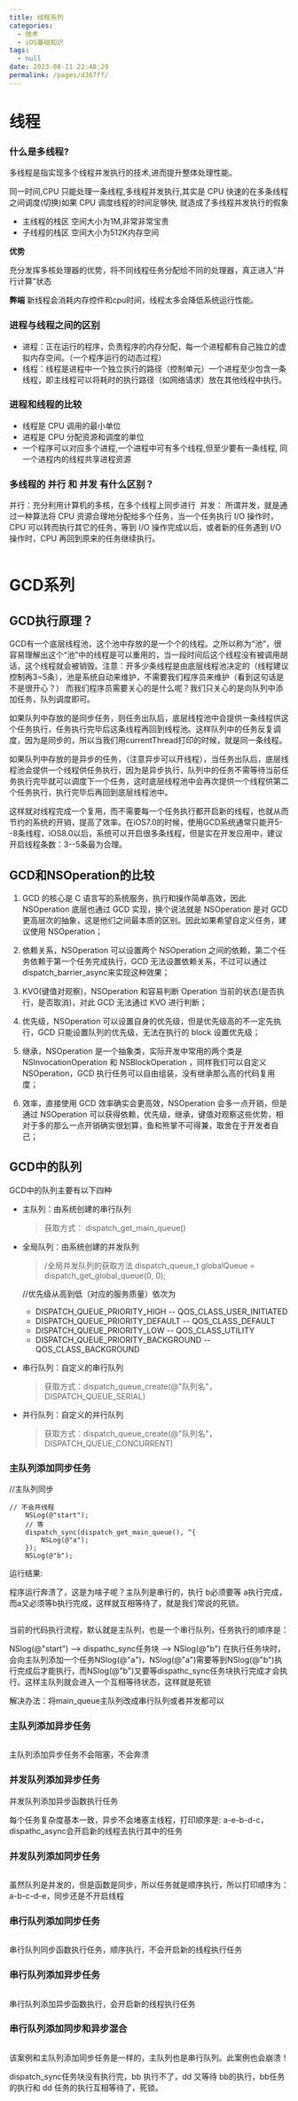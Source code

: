 ```yaml
---
title: 线程系列
categories: 
  - 技术
  - iOS基础知识
tags: 
  - null
date: 2023-08-11 22:48:29
permalink: /pages/d367ff/
---
```


# 线程

### 什么是多线程?

多线程是指实现多个线程并发执行的技术,进而提升整体处理性能。

同一时间,CPU 只能处理一条线程,多线程并发执行,其实是 CPU 快速的在多条线程之间调度(切换)如果 CPU 调度线程的时间足够快, 就造成了多线程并发执行的假象

- 主线程的栈区 空间大小为1M,非常非常宝贵
- 子线程的栈区 空间大小为512K内存空间

**优势**

充分发挥多核处理器的优势，将不同线程任务分配给不同的处理器，真正进入“并行计算”状态

**弊端**
新线程会消耗内存控件和cpu时间，线程太多会降低系统运行性能。

### 进程与线程之间的区别

- 进程：正在运行的程序，负责程序的内存分配，每一个进程都有自己独立的虚拟内存空间。（一个程序运行的动态过程）
- 线程：线程是进程中一个独立执行的路径（控制单元）一个进程至少包含一条线程，即主线程可以将耗时的执行路径（如网络请求）放在其他线程中执行。

### 进程和线程的比较

- 线程是 CPU 调用的最小单位
- 进程是 CPU 分配资源和调度的单位
- 一个程序可以对应多个进程,一个进程中可有多个线程,但至少要有一条线程,
  同一个进程内的线程共享进程资源

### 多线程的 并行 和 并发 有什么区别？

并行：充分利用计算机的多核，在多个线程上同步进行
<img :src="$withBase('/picture/4.png')" >
并发： 所谓并发，就是通过一种算法将 CPU 资源合理地分配给多个任务，当一个任务执行 I/O 操作时，CPU 可以转而执行其它的任务，等到 I/O 操作完成以后，或者新的任务遇到 I/O 操作时，CPU 再回到原来的任务继续执行。

<img :src="$withBase('/picture/3.png')" >

# GCD系列

## GCD执行原理？

GCD有一个底层线程池，这个池中存放的是一个个的线程。之所以称为“池”，很容易理解出这个“池”中的线程是可以重用的，当一段时间后这个线程没有被调用胡话，这个线程就会被销毁。注意：开多少条线程是由底层线程池决定的（线程建议控制再3~5条），池是系统自动来维护，不需要我们程序员来维护（看到这句话是不是很开心？） 而我们程序员需要关心的是什么呢？我们只关心的是向队列中添加任务，队列调度即可。

如果队列中存放的是同步任务，则任务出队后，底层线程池中会提供一条线程供这个任务执行，任务执行完毕后这条线程再回到线程池。这样队列中的任务反复调度，因为是同步的，所以当我们用currentThread打印的时候，就是同一条线程。

如果队列中存放的是异步的任务，（注意异步可以开线程），当任务出队后，底层线程池会提供一个线程供任务执行，因为是异步执行，队列中的任务不需等待当前任务执行完毕就可以调度下一个任务，这时底层线程池中会再次提供一个线程供第二个任务执行，执行完毕后再回到底层线程池中。

这样就对线程完成一个复用，而不需要每一个任务执行都开启新的线程，也就从而节约的系统的开销，提高了效率。在iOS7.0的时候，使用GCD系统通常只能开5--8条线程，iOS8.0以后，系统可以开启很多条线程，但是实在开发应用中，建议开启线程条数：3--5条最为合理。

## GCD和NSOperation的比较

1. GCD 的核心是 C 语言写的系统服务，执行和操作简单高效，因此 NSOperation 底层也通过 GCD 实现，换个说法就是 NSOperation 是对 GCD 更高层次的抽象，这是他们之间最本质的区别。因此如果希望自定义任务，建议使用 NSOperation；

2. 依赖关系，NSOperation 可以设置两个 NSOperation 之间的依赖，第二个任务依赖于第一个任务完成执行，GCD 无法设置依赖关系，不过可以通过dispatch_barrier_async来实现这种效果；

3. KVO(键值对观察)，NSOperation 和容易判断 Operation 当前的状态(是否执行，是否取消)，对此 GCD 无法通过 KVO 进行判断；

4. 优先级，NSOperation 可以设置自身的优先级，但是优先级高的不一定先执行，GCD 只能设置队列的优先级，无法在执行的 block 设置优先级；

5. 继承，NSOperation 是一个抽象类，实际开发中常用的两个类是 NSInvocationOperation 和 NSBlockOperation ，同样我们可以自定义 NSOperation，GCD 执行任务可以自由组装，没有继承那么高的代码复用度；

6. 效率，直接使用 GCD 效率确实会更高效，NSOperation 会多一点开销，但是通过 NSOperation 可以获得依赖，优先级，继承，键值对观察这些优势，相对于多的那么一点开销确实很划算，鱼和熊掌不可得兼，取舍在于开发者自己；

## GCD中的队列

GCD中的队列主要有以下四种

- 主队列：由系统创建的串行队列
  
  > 获取方式： dispatch_get_main_queue()

- 全局队列：由系统创建的并发队列
  
  > /全局并发队列的获取方法
  >   dispatch_queue_t globalQueue = dispatch_get_global_queue(0, 0);
  
    //优先级从高到低（对应的服务质量）依次为
  
  - DISPATCH_QUEUE_PRIORITY_HIGH       -- QOS_CLASS_USER_INITIATED
  - DISPATCH_QUEUE_PRIORITY_DEFAULT    -- QOS_CLASS_DEFAULT
  - DISPATCH_QUEUE_PRIORITY_LOW        -- QOS_CLASS_UTILITY
  - DISPATCH_QUEUE_PRIORITY_BACKGROUND -- QOS_CLASS_BACKGROUND

- 串行队列：自定义的串行队列
  
  > 获取方式：dispatch_queue_create(@"队列名"，DISPATCH_QUEUE_SERIAL)

- 并行队列：自定义的并行队列
  
  > 获取方式：dispatch_queue_create(@"队列名"，DISPATCH_QUEUE_CONCURRENT)

### 主队列添加同步任务

//主队列同步

```
// 不会开线程
    NSLog(@"start");
    // 等
    dispatch_sync(dispatch_get_main_queue(), ^{
        NSLog(@"a");
    });
    NSLog(@"b");
```

运行结果:

程序运行奔溃了，这是为啥子呢？主队列是串行的，执行 b必须要等 a执行完成，而a又必须等b执行完成，这样就互相等待了，就是我们常说的死锁。

<img :src="$withBase('/picture/5.png')" >

当前的代码执行流程，默认就是主队列，也是一个串行队列，任务执行的顺序是：

NSlog(@"start") --> dispathc_sync任务块 --> NSlog(@"b")
在执行任务块时，会向主队列添加一个任务NSlog(@"a")，NSlog(@"a")需要等到NSlog(@"b")执行完成后才能执行，而NSlog(@"b")又要等dispathc_sync任务块执行完成才会执行。这样主队列就会进入一个互相等待状态，这样就是死锁

解决办法：将main_queue主队列改成串行队列或者并发都可以

### 主队列添加异步任务

<img :src="$withBase('/picture/6.png')" >

主队列添加异步任务不会阻塞，不会奔溃

### 并发队列添加异步任务

并发队列添加异步函数执行任务
<img :src="$withBase('/picture/7.png')" >

每个任务复杂度基本一致，异步不会堵塞主线程，打印顺序是: a-e-b-d-c，dispathc_async会开启新的线程去执行其中的任务

### 并发队列添加同步任务

<img :src="$withBase('/picture/8.png')" >

虽然队列是并发的，但是函数是同步，所以任务就是顺序执行，所以打印顺序为：a-b-c-d-e，同步还是不开启线程

### 串行队列添加同步任务

<img :src="$withBase('/picture/9.png')" >

串行队列同步函数执行任务，顺序执行，不会开启新的线程执行任务

### 串行队列添加异步任务

<img :src="$withBase('/picture/10.png')" >

串行队列添加异步函数执行，会开启新的线程执行任务

### 串行队列添加同步和异步混合

<img :src="$withBase('/picture/11.png')" >

该案例和主队列添加同步任务是一样的，主队列也是串行队列。此案例也会崩溃！

dispatch_sync任务块没有执行完，bb 执行不了，dd 又等待 bb的执行，bb任务的执行和 dd 任务的执行互相等待了，死锁。